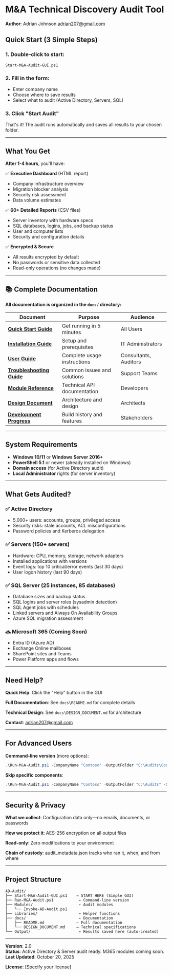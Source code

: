 # M&A Technical Discovery Audit Tool

**Author**: Adrian Johnson <adrian207@gmail.com>

## Quick Start (3 Simple Steps)

### 1. Double-click to start:
```
Start-M&A-Audit-GUI.ps1
```

### 2. Fill in the form:
- Enter company name
- Choose where to save results
- Select what to audit (Active Directory, Servers, SQL)

### 3. Click "Start Audit"

That's it! The audit runs automatically and saves all results to your chosen folder.

---

## What You Get

**After 1-4 hours**, you'll have:

✅ **Executive Dashboard** (HTML report)
- Company infrastructure overview
- Migration blocker analysis  
- Security risk assessment
- Data volume estimates

✅ **60+ Detailed Reports** (CSV files)
- Server inventory with hardware specs
- SQL databases, logins, jobs, and backup status
- User and computer lists
- Security and configuration details

✅ **Encrypted & Secure**
- All results encrypted by default
- No passwords or sensitive data collected
- Read-only operations (no changes made)

---

## 📚 Complete Documentation

**All documentation is organized in the `docs/` directory:**

| Document | Purpose | Audience |
|----------|---------|----------|
| **[Quick Start Guide](docs/QUICK_START.md)** | Get running in 5 minutes | All Users |
| **[Installation Guide](docs/INSTALLATION.md)** | Setup and prerequisites | IT Administrators |
| **[User Guide](docs/USER_GUIDE.md)** | Complete usage instructions | Consultants, Auditors |
| **[Troubleshooting Guide](docs/TROUBLESHOOTING.md)** | Common issues and solutions | Support Teams |
| **[Module Reference](docs/MODULE_REFERENCE.md)** | Technical API documentation | Developers |
| **[Design Document](docs/DESIGN_DOCUMENT.md)** | Architecture and design | Architects |
| **[Development Progress](docs/DEVELOPMENT_PROGRESS.md)** | Build history and features | Stakeholders |

---

## System Requirements

- **Windows 10/11** or **Windows Server 2016+**
- **PowerShell 5.1** or newer (already installed on Windows)
- **Domain access** (for Active Directory audit)
- **Local Administrator** rights (for server inventory)

---

## What Gets Audited?

### ✅ Active Directory
- 5,000+ users: accounts, groups, privileged access
- Security risks: stale accounts, ACL misconfigurations
- Password policies and Kerberos delegation

### ✅ Servers (150+ servers)
- Hardware: CPU, memory, storage, network adapters
- Installed applications with versions
- Event logs: top 10 critical/error events (last 30 days)
- User logon history (last 90 days)

### ✅ SQL Server (25 instances, 85 databases)
- Database sizes and backup status
- SQL logins and server roles (sysadmin detection)
- SQL Agent jobs with schedules
- Linked servers and Always On Availability Groups
- Azure SQL migration assessment

### 🔜 Microsoft 365 (Coming Soon)
- Entra ID (Azure AD)
- Exchange Online mailboxes
- SharePoint sites and Teams
- Power Platform apps and flows

---

## Need Help?

**Quick Help**: Click the "Help" button in the GUI

**Full Documentation**: See `docs\README.md` for complete details

**Technical Design**: See `docs\DESIGN_DOCUMENT.md` for architecture

**Contact**: adrian207@gmail.com

---

## For Advanced Users

**Command-line version** (more options):
```powershell
.\Run-M&A-Audit.ps1 -CompanyName "Contoso" -OutputFolder "C:\Audits\Contoso" -Verbose
```

**Skip specific components**:
```powershell
.\Run-M&A-Audit.ps1 -CompanyName "Contoso" -OutputFolder "C:\Audits" -SkipSQL -SkipEventLogs
```

---

## Security & Privacy

**What we collect**: Configuration data only—no emails, documents, or passwords

**How we protect it**: AES-256 encryption on all output files

**Read-only**: Zero modifications to your environment

**Chain of custody**: audit_metadata.json tracks who ran it, when, and from where

---

## Project Structure

```
AD-Audit/
├── Start-M&A-Audit-GUI.ps1    ← START HERE (Simple GUI)
├── Run-M&A-Audit.ps1           ← Command-line version
├── Modules/                    ← Audit modules
│   └── Invoke-AD-Audit.ps1
├── Libraries/                  ← Helper functions
├── docs/                       ← Documentation
│   ├── README.md              ← Full documentation
│   └── DESIGN_DOCUMENT.md     ← Technical specifications
└── Output/                     ← Results saved here (auto-created)
```

---

**Version**: 2.0  
**Status**: Active Directory & Server audit ready. M365 modules coming soon.  
**Last Updated**: October 20, 2025

**License**: [Specify your license]
